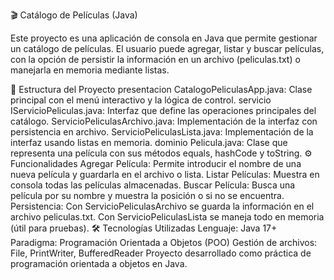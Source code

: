 🎬 Catálogo de Películas (Java)

Este proyecto es una aplicación de consola en Java que permite gestionar un catálogo de películas.
El usuario puede agregar, listar y buscar películas, con la opción de persistir la información en un archivo (peliculas.txt) o manejarla en memoria mediante listas.

📂 Estructura del Proyecto
presentacion
CatalogoPeliculasApp.java: Clase principal con el menú interactivo y la lógica de control.
servicio
IServicioPeliculas.java: Interfaz que define las operaciones principales del catálogo.
ServicioPeliculasArchivo.java: Implementación de la interfaz con persistencia en archivo.
ServicioPeliculasLista.java: Implementación de la interfaz usando listas en memoria.
dominio
Pelicula.java: Clase que representa una película con sus métodos equals, hashCode y toString.
⚙️ Funcionalidades
Agregar Película: Permite introducir el nombre de una nueva película y guardarla en el archivo o lista.
Listar Películas: Muestra en consola todas las películas almacenadas.
Buscar Película: Busca una película por su nombre y muestra la posición o si no se encuentra.
Persistencia:
Con ServicioPeliculasArchivo se guarda la información en el archivo peliculas.txt.
Con ServicioPeliculasLista se maneja todo en memoria (útil para pruebas).
🛠️ Tecnologías Utilizadas
Lenguaje: Java 17+
Paradigma: Programación Orientada a Objetos (POO)
Gestión de archivos: File, PrintWriter, BufferedReader
Proyecto desarrollado como práctica de programación orientada a objetos en Java.